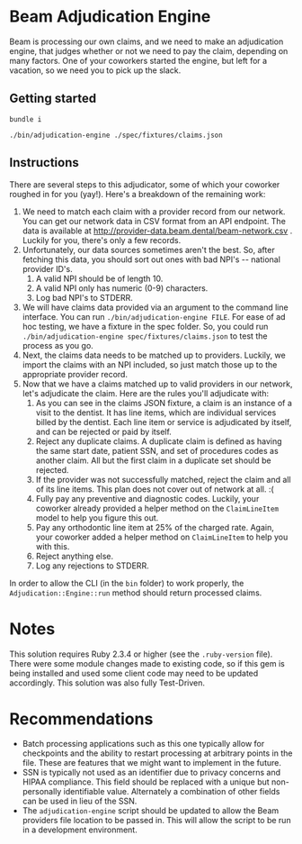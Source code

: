 # Beam Adjudication Engine

Beam is processing our own claims, and we need to make an adjudication engine, that judges whether or not we need to pay the claim, depending on many factors. One of your coworkers started the engine, but left for a vacation, so we need you to pick up the slack.

## Getting started

```
bundle i

./bin/adjudication-engine ./spec/fixtures/claims.json
```

## Instructions

There are several steps to this adjudicator, some of which your coworker roughed in for you (yay!). Here's a breakdown of the remaining work:

1. We need to match each claim with a provider record from our network. You can get our network data in CSV format from an API endpoint. The data is available at http://provider-data.beam.dental/beam-network.csv . Luckily for you, there's only a few records.
2. Unfortunately, our data sources sometimes aren't the best. So, after fetching this data, you should sort out ones with bad NPI's -- national provider ID's.
    1. A valid NPI should be of length 10.
    2. A valid NPI only has numeric (0-9) characters.
    3. Log bad NPI's to STDERR.
3. We will have claims data provided via an argument to the command line interface. You can run `./bin/adjudication-engine FILE`. For ease of ad hoc testing, we have a fixture in the spec folder. So, you could run `./bin/adjudication-engine spec/fixtures/claims.json` to test the process as you go.
4. Next, the claims data needs to be matched up to providers. Luckily, we import the claims with an NPI included, so just match those up to the appropriate provider record.
5. Now that we have a claims matched up to valid providers in our network, let's adjudicate the claim. Here are the rules you'll adjudicate with:
    1. As you can see in the claims JSON fixture, a claim is an instance of a visit to the dentist. It has line items, which are individual services billed by the dentist. Each line item or service is adjudicated by itself, and can be rejected or paid by itself.
    2. Reject any duplicate claims. A duplicate claim is defined as having the same start date, patient SSN, and set of procedures codes as another claim. All but the first claim in a duplicate set should be rejected.
    3. If the provider was not successfully matched, reject the claim and all of its line items. This plan does not cover out of network at all. :(
    4. Fully pay any preventive and diagnostic codes. Luckily, your coworker already provided a helper method on the `ClaimLineItem` model to help you figure this out.
    5. Pay any orthodontic line item at 25% of the charged rate. Again, your coworker added a helper method on `ClaimLineItem` to help you with this.
    6. Reject anything else.
    7. Log any rejections to STDERR.

In order to allow the CLI (in the `bin` folder) to work properly, the `Adjudication::Engine::run` method should return processed claims.

# Notes
This solution requires Ruby 2.3.4 or higher (see the `.ruby-version` file).  There were some module changes made to existing code, so if this gem is being installed and used some 
client code may need to be updated accordingly.  This solution was also fully Test-Driven.

# Recommendations

- Batch processing applications such as this one typically allow for checkpoints and the ability to restart processing at arbitrary points in the file.  These are features that we might want to implement in the future.
- SSN is typically not used as an identifier due to privacy concerns and HIPAA compliance.  This field should be replaced with a unique but non-personally identifiable value.  Alternately a combination of other fields can be used in lieu of the SSN.
- The `adjudication-engine` script should be updated to allow the Beam providers file location to be passed in.  This will allow the script to be run in a development environment.  